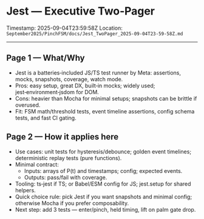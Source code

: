 # Jest — Executive Two‑Pager

Timestamp: 2025-09-04T23:59:58Z
Location: `September2025/PinchFSM/docs/Jest_TwoPager_2025-09-04T23-59-58Z.md`

---

## Page 1 — What/Why

- Jest is a batteries‑included JS/TS test runner by Meta: assertions, mocks, snapshots, coverage, watch mode.
- Pros: easy setup, great DX, built‑in mocks; widely used; jest‑environment‑jsdom for DOM.
- Cons: heavier than Mocha for minimal setups; snapshots can be brittle if overused.
- Fit: FSM math/threshold tests, event timeline assertions, config schema tests, and fast CI gating.

## Page 2 — How it applies here

- Use cases: unit tests for hysteresis/debounce; golden event timelines; deterministic replay tests (pure functions).
- Minimal contract:
  - Inputs: arrays of P(t) and timestamps; config; expected events.
  - Outputs: pass/fail with coverage.
- Tooling: ts‑jest if TS; or Babel/ESM config for JS; jest.setup for shared helpers.
- Quick choice rule: pick Jest if you want snapshots and minimal config; otherwise Mocha if you prefer composability.
- Next step: add 3 tests — enter/pinch, held timing, lift on palm gate drop.

